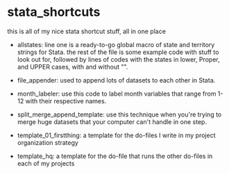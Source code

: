 # stata_shortcuts
this is all of my nice stata shortcut stuff, all in one place

- allstates:
line one is a ready-to-go global macro of state and territory strings for Stata.
the rest of the file is some example code with stuff to look out for, followed by
lines of codes with the states in lower, Proper, and UPPER cases, with and without "".

- file_appender:
used to append lots of datasets to each other in Stata.

- month_labeler:
use this code to label month variables that range from 1-12 with their respective names.

- split_merge_append_template:
use this technique when you're trying to merge huge datasets that your computer
can't handle in one step.

- template_01_firstthing:
a template for the do-files I write in my project organization strategy

- template_hq:
a template for the do-file that runs the other do-files in each of my projects
